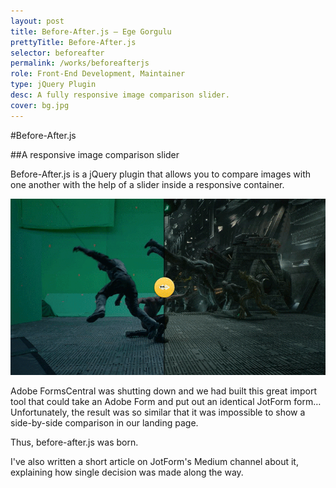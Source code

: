```yaml
---
layout: post
title: Before-After.js — Ege Gorgulu
prettyTitle: Before-After.js
selector: beforeafter
permalink: /works/beforeafterjs
role: Front-End Development, Maintainer
type: jQuery Plugin
desc: A fully responsive image comparison slider.
cover: bg.jpg
---
```


#Before-After.js

##A responsive image comparison slider

Before-After.js is a jQuery plugin that allows you to compare images with one another with the help of a slider inside a responsive container.  

![slider gif](/assets/img/beforeafter.gif)

Adobe FormsCentral was shutting down and we had built this great import tool that could take an Adobe Form and put out an identical JotForm form… Unfortunately, the result was so similar that it was impossible to show a side-by-side comparison in our landing page.

Thus, before-after.js was born. 

I've also written a short article on JotForm's Medium channel about it, explaining how single decision was made along the way.
